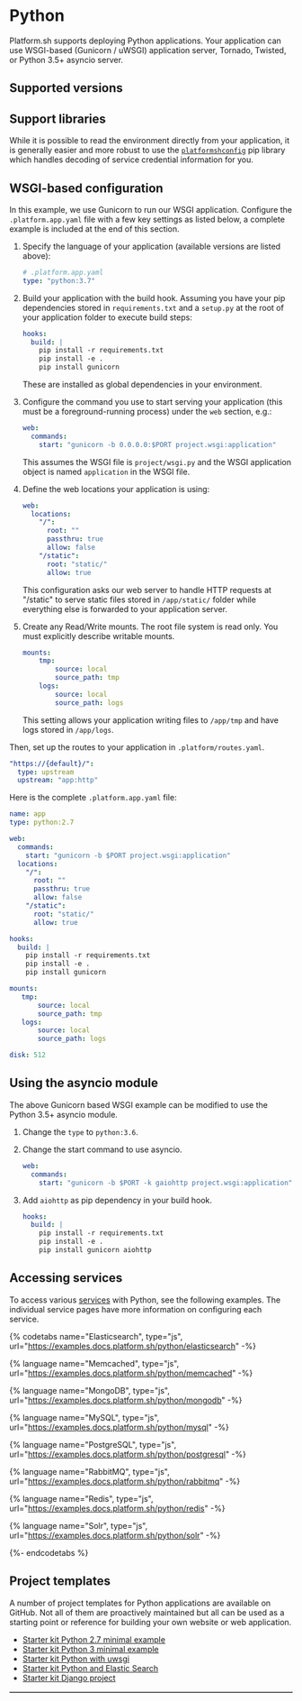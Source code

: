 # Python

Platform.sh supports deploying Python applications. Your application can use WSGI-based (Gunicorn / uWSGI) application server, Tornado, Twisted, or Python 3.5+ asyncio server.

## Supported versions

<div id = "pythonSupported"></div>

<script>
makeImagesList("runtimes", "python", "supported", "pythonSupported");
</script>

## Support libraries

While it is possible to read the environment directly from your application, it is generally easier and more robust to use the [`platformshconfig`](https://github.com/platformsh/config-reader-python) pip library which handles decoding of service credential information for you.

## WSGI-based configuration

In this example, we use Gunicorn to run our WSGI application.  Configure the `.platform.app.yaml` file with a few key settings as listed below, a complete example is included at the end of this section.

1. Specify the language of your application (available versions are listed above):

   ```yaml
   # .platform.app.yaml
   type: "python:3.7"
   ```

2. Build your application with the build hook. Assuming you have your pip dependencies stored in `requirements.txt` and a `setup.py` at the root of your application folder to execute build steps:

   ```yaml
   hooks:
     build: |
       pip install -r requirements.txt
       pip install -e .
       pip install gunicorn
   ```

   These are installed as global dependencies in your environment.

3. Configure the command you use to start serving your application (this must be a foreground-running process) under the `web` section, e.g.:

   ```yaml
   web:
     commands:
       start: "gunicorn -b 0.0.0.0:$PORT project.wsgi:application"
   ```

   This assumes the WSGI file is `project/wsgi.py` and the WSGI application object is named `application` in the WSGI file.

4. Define the web locations your application is using:

   ```yaml
   web:
     locations:
       "/":
         root: ""
         passthru: true
         allow: false
       "/static":
         root: "static/"
         allow: true
   ```

   This configuration asks our web server to handle HTTP requests at "/static" to serve static files stored in `/app/static/` folder while everything else is forwarded to your application server.

5. Create any Read/Write mounts. The root file system is read only.  You must explicitly describe writable mounts.

   ```yaml
   mounts:
       tmp:
           source: local
           source_path: tmp
       logs:
           source: local
           source_path: logs
   ```

   This setting allows your application writing files to `/app/tmp` and have logs stored in `/app/logs`.

Then, set up the routes to your application in `.platform/routes.yaml`.

   ```yaml
   "https://{default}/":
     type: upstream
     upstream: "app:http"
   ```

Here is the complete `.platform.app.yaml` file:

```yaml
name: app
type: python:2.7

web:
  commands:
    start: "gunicorn -b $PORT project.wsgi:application"
  locations:
    "/":
      root: ""
      passthru: true
      allow: false
    "/static":
      root: "static/"
      allow: true

hooks:
  build: |
    pip install -r requirements.txt
    pip install -e .
    pip install gunicorn

mounts:
   tmp:
       source: local
       source_path: tmp
   logs:
       source: local
       source_path: logs

disk: 512
```

## Using the asyncio module

The above Gunicorn based WSGI example can be modified to use the Python 3.5+ asyncio module.

1. Change the `type` to `python:3.6`.
2. Change the start command to use asyncio.

   ```yaml
   web:
     commands:
       start: "gunicorn -b $PORT -k gaiohttp project.wsgi:application"
   ```

3. Add `aiohttp` as pip dependency in your build hook.

   ```yaml
   hooks:
     build: |
       pip install -r requirements.txt
       pip install -e .
       pip install gunicorn aiohttp
   ```

## Accessing services

To access various [services](/configuration/services.md) with Python, see the following examples.  The individual service pages have more information on configuring each service.

{% codetabs name="Elasticsearch", type="js", url="https://examples.docs.platform.sh/python/elasticsearch" -%}

{% language name="Memcached", type="js", url="https://examples.docs.platform.sh/python/memcached" -%}

{% language name="MongoDB", type="js", url="https://examples.docs.platform.sh/python/mongodb" -%}

{% language name="MySQL", type="js", url="https://examples.docs.platform.sh/python/mysql" -%}

{% language name="PostgreSQL", type="js", url="https://examples.docs.platform.sh/python/postgresql" -%}

{% language name="RabbitMQ", type="js", url="https://examples.docs.platform.sh/python/rabbitmq" -%}

{% language name="Redis", type="js", url="https://examples.docs.platform.sh/python/redis" -%}

{% language name="Solr", type="js", url="https://examples.docs.platform.sh/python/solr" -%}

{%- endcodetabs %}

## Project templates

A number of project templates for Python applications are available on GitHub.  Not all of them are proactively maintained but all can be used as a starting point or reference for building your own website or web application.

* [Starter kit Python 2.7 minimal example](https://github.com/platformsh/platformsh-example-python-2.7)
* [Starter kit Python 3 minimal example](https://github.com/platformsh/platformsh-example-python-3)
* [Starter kit Python with uwsgi](https://github.com/platformsh/platformsh-example-python-uwsgi)
* [Starter kit Python and Elastic Search](https://github.com/platformsh/platformsh-example-python-elasticsearch)
* [Starter kit Django project](https://github.com/platformsh/platformsh-example-django)

<div>
    <table id="pythonTemplate" border="1">
    <tbody></tbody>
    </table>
</div>

<script>
makeTemplateTable("php", "pythonTemplate");
</script>
